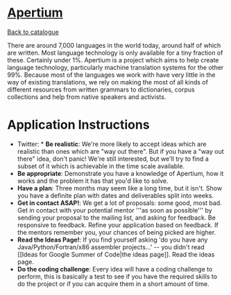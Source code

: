 
# [Apertium](http://www.apertium.org)

[Back to catalogue](../README.md#apertium)

There are around 7,000 languages in the world today, around half of which are written. Most language technology is only available for a tiny fraction of these. Certainly under 1%. Apertium is a project which aims to help create language technology, particularly machine translation systems for the other 99%. Because most of the languages we work with have very little in the way of existing translations, we rely on making the most of all kinds of different resources from written grammars to dictionaries, corpus collections and help from native speakers and activists.

# Application Instructions

* Twitter: * __Be realistic__: We're more likely to accept ideas which are realistic than ones which are "way out there". But if you have a "way out there" idea, don't panic! We're still interested, but we'll try to find a subset of it which is achievable in the time scale available.
* __Be appropriate__: Demonstrate you have a knowledge of Apertium, how it works and the problem it has that you'd like to solve.
* __Have a plan__: Three months may seem like a long time, but it isn't. Show you have a definite plan with dates and deliverables split into weeks.
* __Get in contact ASAP!__: We get a lot of proposals: some good, most bad. Get in contact with your potential mentor '''as soon as possible''' by sending your proposal to the mailing list, and asking for feedback. Be responsive to feedback. Refine your application based on feedback. If the mentors remember you, your chances of being picked are higher. 
* __Read the Ideas Page!__: If you find yourself asking 'do you have any Java/Python/Fortran/x86 assembler projects...' -- you didn't read [[Ideas for Google Summer of Code|the ideas page]]. Read the ideas page.
* __Do the coding challenge__: Every idea will have a coding challenge to perform, this is basically a test to see if you have the required skills to do the project or if you can acquire them in a short amount of time.